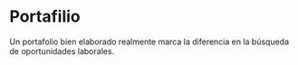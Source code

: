 # Portafilio
Un portafolio bien elaborado realmente marca la diferencia en la búsqueda de oportunidades laborales. 

